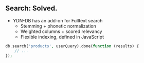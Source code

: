 ##  Search: Solved.

* <!-- .element: class="fragment" --> YDN-DB has an add-on for Fulltext search <!-- .element: class="fragment" -->
	* Stemming + phonetic normalization
	* Weighted columns + scored relevancy
	* Flexible indexing, defined in JavaScript

```php
db.search('products', userQuery).done(function (results) {
	// ...
});
```
<!-- .element: class="fragment" -->